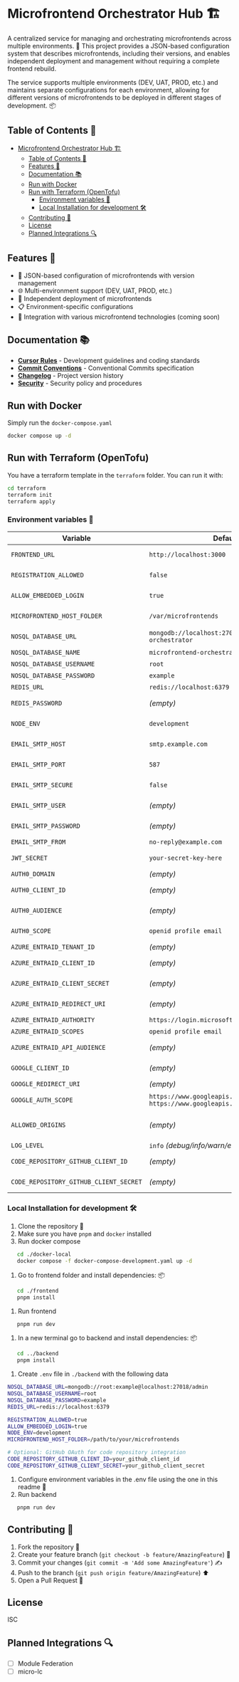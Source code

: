# Microfrontend Orchestrator Hub 🏗️

A centralized service for managing and orchestrating microfrontends across multiple environments. 🚀 This project provides a JSON-based configuration system that describes microfrontends, including their versions, and enables independent deployment and management without requiring a complete frontend rebuild.

The service supports multiple environments (DEV, UAT, PROD, etc.) and maintains separate configurations for each environment, allowing for different versions of microfrontends to be deployed in different stages of development. 📦

## Table of Contents 📑

- [Microfrontend Orchestrator Hub 🏗️](#microfrontend-orchestrator-hub-️)
  - [Table of Contents 📑](#table-of-contents-)
  - [Features 🎯](#features-)
  - [Documentation 📚](#documentation-)
  - [Run with Docker](#run-with-docker)
  - [Run with Terraform (OpenTofu)](#run-with-terraform-opentofu)
    - [Environment variables 🔧](#environment-variables-)
    - [Local Installation for development 🛠️](#local-installation-for-development-️)
  - [Contributing 🤝](#contributing-)
  - [License](#license)
  - [Planned Integrations 🔍](#planned-integrations-)

## Features 🎯

- 📝 JSON-based configuration of microfrontends with version management
- 🌐 Multi-environment support (DEV, UAT, PROD, etc.)
- 🚀 Independent deployment of microfrontends
- 📋 Environment-specific configurations
- 🔌 Integration with various microfrontend technologies (coming soon)

## Documentation 📚

- **[Cursor Rules](.cursorrules)** - Development guidelines and coding standards
- **[Commit Conventions](COMMIT_CONVENTIONS.md)** - Conventional Commits specification
- **[Changelog](CHANGELOG.md)** - Project version history
- **[Security](SECURITY.md)** - Security policy and procedures

## Run with Docker

Simply run the `docker-compose.yaml`

```bash
docker compose up -d
```

## Run with Terraform (OpenTofu)

You have a terraform template in the `terraform` folder. You can run it with:

```bash
cd terraform
terraform init
terraform apply
```

### Environment variables 🔧

| Variable                               | Default Value                                                                                     | Description                                                     |
| -------------------------------------- | ------------------------------------------------------------------------------------------------- | --------------------------------------------------------------- |
| `FRONTEND_URL`                         | `http://localhost:3000`                                                                           | URL of the frontend application.                                |
| `REGISTRATION_ALLOWED`                 | `false`                                                                                           | If `true`, allows new user registration.                        |
| `ALLOW_EMBEDDED_LOGIN`                 | `true`                                                                                            | If `true`, enables the login system within the application.     |
| `MICROFRONTEND_HOST_FOLDER`            | `/var/microfrontends`                                                                             | Folder containing the host microfrontends.                      |
| `NOSQL_DATABASE_URL`                   | `mongodb://localhost:27017/microfrontend-orchestrator`                                            | MongoDB database connection URL.                                |
| `NOSQL_DATABASE_NAME`                  | `microfrontend-orchestrator`                                                                      | MongoDB database name.                                          |
| `NOSQL_DATABASE_USERNAME`              | `root`                                                                                            | MongoDB username.                                               |
| `NOSQL_DATABASE_PASSWORD`              | `example`                                                                                         | MongoDB password.                                               |
| `REDIS_URL`                            | `redis://localhost:6379`                                                                          | Redis server connection URL.                                    |
| `REDIS_PASSWORD`                       | _(empty)_                                                                                         | Password for Redis access (if set).                             |
| `NODE_ENV`                             | `development`                                                                                     | Node.js environment mode (development/production/test).         |
| `EMAIL_SMTP_HOST`                      | `smtp.example.com`                                                                                | SMTP server host for sending emails.                            |
| `EMAIL_SMTP_PORT`                      | `587`                                                                                             | SMTP server port (e.g., 587 for TLS).                           |
| `EMAIL_SMTP_SECURE`                    | `false`                                                                                           | If `true`, uses secure connection (SSL/TLS).                    |
| `EMAIL_SMTP_USER`                      | _(empty)_                                                                                         | Username for SMTP authentication.                               |
| `EMAIL_SMTP_PASSWORD`                  | _(empty)_                                                                                         | Password for SMTP authentication.                               |
| `EMAIL_SMTP_FROM`                      | `no-reply@example.com`                                                                            | Sender email address.                                           |
| `JWT_SECRET`                           | `your-secret-key-here`                                                                            | Secret key for JWT generation and validation.                   |
| `AUTH0_DOMAIN`                         | _(empty)_                                                                                         | Auth0 tenant domain.                                            |
| `AUTH0_CLIENT_ID`                      | _(empty)_                                                                                         | Client ID of the Auth0 application.                             |
| `AUTH0_AUDIENCE`                       | _(empty)_                                                                                         | API Audience configured in Auth0.                               |
| `AUTH0_SCOPE`                          | `openid profile email`                                                                            | OAuth scopes (space-separated)                                  |
| `AZURE_ENTRAID_TENANT_ID`              | _(empty)_                                                                                         | Azure Entra ID tenant ID.                                       |
| `AZURE_ENTRAID_CLIENT_ID`              | _(empty)_                                                                                         | Client ID of the registered Azure application.                  |
| `AZURE_ENTRAID_CLIENT_SECRET`          | _(empty)_                                                                                         | Client secret of the registered Azure application.              |
| `AZURE_ENTRAID_REDIRECT_URI`           | _(empty)_                                                                                         | Redirect URI for Azure authentication.                          |
| `AZURE_ENTRAID_AUTHORITY`              | `https://login.microsoftonline.com`                                                               | Authentication authority URL.                                   |
| `AZURE_ENTRAID_SCOPES`                 | `openid profile email`                                                                            | Required scopes during login.                                   |
| `AZURE_ENTRAID_API_AUDIENCE`           | _(empty)_                                                                                         | Protected API identifier in Azure.                              |
| `GOOGLE_CLIENT_ID`                     | _(empty)_                                                                                         | Client ID for Google OAuth authentication.                      |
| `GOOGLE_REDIRECT_URI`                  | _(empty)_                                                                                         | Redirect URI for Google OAuth.                                  |
| `GOOGLE_AUTH_SCOPE`                    | `https://www.googleapis.com/auth/userinfo.email https://www.googleapis.com/auth/userinfo.profile` | Required scopes to get Google email and profile.                |
| `ALLOWED_ORIGINS`                      | _(empty)_                                                                                         | List of allowed URLs for cross-origin requests comma separated. |
| `LOG_LEVEL`                            | `info` _(debug/info/warn/error)_                                                                  | Logging level.                                                  |
| `CODE_REPOSITORY_GITHUB_CLIENT_ID`     | _(empty)_                                                                                         | Client ID for GitHub OAuth authentication.                      |
| `CODE_REPOSITORY_GITHUB_CLIENT_SECRET` | _(empty)_                                                                                         | Client secret for GitHub OAuth authentication.                  |

### Local Installation for development 🛠️

1. Clone the repository 📝
1. Make sure you have `pnpm` and `docker` installed
1. Run docker compose

```bash
   cd ./docker-local
   docker compose -f docker-compose-development.yaml up -d
```

1. Go to frontend folder and install dependencies: 📦

```bash
   cd ./frontend
   pnpm install
```

1. Run frontend

```bash
   pnpm run dev
```

1. In a new terminal go to backend and install dependencies: 📦

```bash
   cd ../backend
   pnpm install
```

1. Create `.env` file in `./backend` with the following data

```bash
NOSQL_DATABASE_URL=mongodb://root:example@localhost:27018/admin
NOSQL_DATABASE_USERNAME=root
NOSQL_DATABASE_PASSWORD=example
REDIS_URL=redis://localhost:6379

REGISTRATION_ALLOWED=true
ALLOW_EMBEDDED_LOGIN=true
NODE_ENV=development
MICROFRONTEND_HOST_FOLDER=/path/to/your/microfrontends

# Optional: GitHub OAuth for code repository integration
CODE_REPOSITORY_GITHUB_CLIENT_ID=your_github_client_id
CODE_REPOSITORY_GITHUB_CLIENT_SECRET=your_github_client_secret

```

1. Configure environment variables in the .env file using the one in this readme 🔧
2. Run backend

```bash
   pnpm run dev
```

## Contributing 🤝

1. Fork the repository 🍴
2. Create your feature branch (`git checkout -b feature/AmazingFeature`) 🌱
3. Commit your changes (`git commit -m 'Add some AmazingFeature'`) ✍️
4. Push to the branch (`git push origin feature/AmazingFeature`) ⬆️
5. Open a Pull Request 🔗

## License

ISC

## Planned Integrations 🔍

- [ ] Module Federation
- [ ] micro-lc
